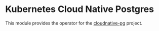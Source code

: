 # Kubernetes Cloud Native Postgres

This module provides the operator for the [cloudnative-pg](https://cloudnative-pg.io/) project.